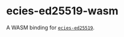 # ecies-ed25519-wasm

A WASM binding for [`ecies-ed25519`](https://github.com/phayes/ecies-ed25519).
